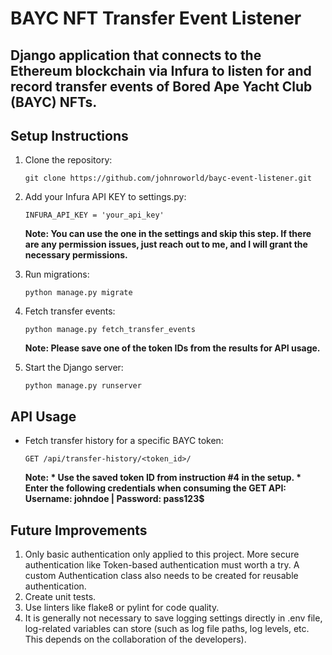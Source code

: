 # BAYC NFT Transfer Event Listener
## Django application that connects to the Ethereum blockchain via Infura to listen for and record transfer events of Bored Ape Yacht Club (BAYC) NFTs.

## Setup Instructions

1. Clone the repository:
    ```
    git clone https://github.com/johnroworld/bayc-event-listener.git
    ```
    
2. Add your Infura API KEY to settings.py:
    ```
    INFURA_API_KEY = 'your_api_key'
    ```
    **Note: You can use the one in the settings and skip this step. If there are any permission issues, just reach out to me, and I will grant the necessary permissions.**
   
4. Run migrations:
    ```
    python manage.py migrate
    ```
    
5. Fetch transfer events:
    ```
    python manage.py fetch_transfer_events
    ```
    **Note: Please save one of the token IDs from the results for API usage.**
   
7. Start the Django server:
    ```
    python manage.py runserver
    ```

## API Usage
* Fetch transfer history for a specific BAYC token:
    ```
    GET /api/transfer-history/<token_id>/
    ```
    **Note: 
        * Use the saved token ID from instruction #4 in the setup.
        * Enter the following credentials when consuming the GET API: Username: johndoe | Password: pass123$**


## Future Improvements

1. Only basic authentication only applied to this project. More secure authentication like Token-based authentication must worth a try. A custom Authentication class also needs to be created for reusable authentication.
2. Create unit tests.
3. Use linters like flake8 or pylint for code quality.
4. It is generally not necessary to save logging settings directly in .env file, log-related variables can store (such as log file paths, log levels, etc. This depends on the collaboration of the developers).
